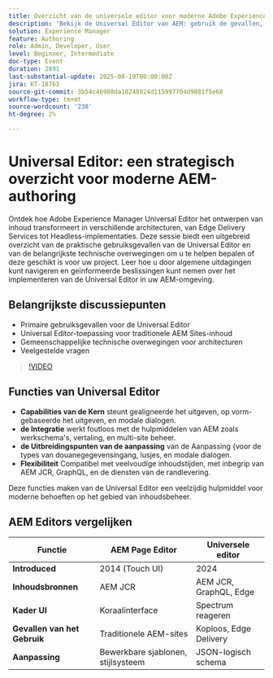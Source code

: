```yaml
---
title: Overzicht van de universele editor voor moderne Adobe Experience Manager-authoring
description: 'Bekijk de Universal Editor van AEM: gebruik de gevallen, ondersteuning voor meerdere architecturen en belangrijke overwegingen om het schrijven van inhoud te vereenvoudigen en de levering van inhoud te stimuleren.'
solution: Experience Manager
feature: Authoring
role: Admin, Developer, User
level: Beginner, Intermediate
doc-type: Event
duration: 2891
last-substantial-update: 2025-08-19T00:00:00Z
jira: KT-18763
source-git-commit: 3b54c46988da18248024d115997704d9881f5e68
workflow-type: tm+mt
source-wordcount: '238'
ht-degree: 2%

---
```



# Universal Editor: een strategisch overzicht voor moderne AEM-authoring

Ontdek hoe Adobe Experience Manager Universal Editor het ontwerpen van inhoud transformeert in verschillende architecturen, van Edge Delivery Services tot Headless-implementaties. Deze sessie biedt een uitgebreid overzicht van de praktische gebruiksgevallen van de Universal Editor en van de belangrijkste technische overwegingen om u te helpen bepalen of deze geschikt is voor uw project. Leer hoe u door algemene uitdagingen kunt navigeren en geïnformeerde beslissingen kunt nemen over het implementeren van de Universal Editor in uw AEM-omgeving.

## Belangrijkste discussiepunten

* Primaire gebruiksgevallen voor de Universal Editor
* Universal Editor-toepassing voor traditionele AEM Sites-inhoud
* Gemeenschappelijke technische overwegingen voor architecturen
* Veelgestelde vragen

>[!VIDEO](https://video.tv.adobe.com/v/3470850/?learn=on&enablevpops)

## Functies van Universal Editor

* **Capabilities van de Kern** steunt gealigneerde het uitgeven, op vorm-gebaseerde het uitgeven, en modale dialogen.
* **de Integratie** werkt foutloos met de hulpmiddelen van AEM zoals werkschema&#39;s, vertaling, en multi-site beheer.
* **de Uitbreidingspunten van de aanpassing** van de Aanpassing {voor de types van douanegegevensingang, lusjes, en modale dialogen.
* **Flexibiliteit** Compatibel met veelvoudige inhoudstijden, met inbegrip van AEM JCR, GraphQL, en de diensten van de randlevering.

Deze functies maken van de Universal Editor een veelzijdig hulpmiddel voor moderne behoeften op het gebied van inhoudsbeheer.

## AEM Editors vergelijken

| Functie | AEM Page Editor | Universele editor |
|--------------------------|-------------------------------|-----------------------------|
| **Introduced** | 2014 (Touch UI) | 2024 |
| **Inhoudsbronnen** | AEM JCR | AEM JCR, GraphQL, Edge |
| **Kader UI** | Koraalinterface | Spectrum reageren |
| **Gevallen van het Gebruik** | Traditionele AEM-sites | Koploos, Edge Delivery |
| **Aanpassing** | Bewerkbare sjablonen, stijlsysteem | JSON-logisch schema |